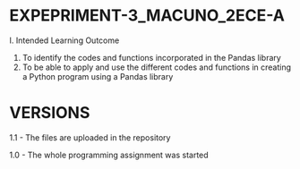 # EXPEPRIMENT-3_MACUNO_2ECE-A
I. Intended Learning Outcome
  1. To identify the codes and functions incorporated in the Pandas library
  2. To be able to apply and use the different codes and functions in creating a Python program using a
     Pandas library
  

# VERSIONS

1.1 - The files are uploaded in the repository

1.0 - The whole programming assignment was started
